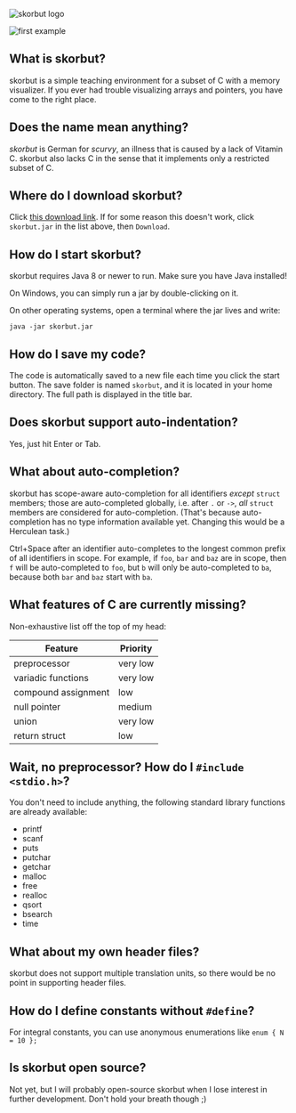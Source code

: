 ![skorbut logo](https://i.imgur.com/J9j9MNs.png)

![first example](https://i.imgur.com/PlMxIbC.png)

## What is skorbut?

skorbut is a simple teaching environment for a subset of C with a memory visualizer.
If you ever had trouble visualizing arrays and pointers, you have come to the right place.

## Does the name mean anything?

*skorbut* is German for *scurvy*, an illness that is caused by a lack of Vitamin C.
skorbut also lacks C in the sense that it implements only a restricted subset of C.

## Where do I download skorbut?

Click [this download link](https://github.com/fredoverflow/skorbut-release/raw/master/skorbut.jar).
If for some reason this doesn't work, click `skorbut.jar` in the list above, then `Download`.

## How do I start skorbut?

skorbut requires Java 8 or newer to run. Make sure you have Java installed!

On Windows, you can simply run a jar by double-clicking on it.

On other operating systems, open a terminal where the jar lives and write:

    java -jar skorbut.jar

## How do I save my code?

The code is automatically saved to a new file each time you click the start button.
The save folder is named `skorbut`, and it is located in your home directory.
The full path is displayed in the title bar.

## Does skorbut support auto-indentation?

Yes, just hit Enter or Tab.

## What about auto-completion?

skorbut has scope-aware auto-completion for all identifiers *except* `struct` members;
those are auto-completed globally, i.e. after `.` or `->`, *all* `struct` members are considered for auto-completion.
(That's because auto-completion has no type information available yet. Changing this would be a Herculean task.)

Ctrl+Space after an identifier auto-completes to the longest common prefix of all identifiers in scope.
For example, if `foo`, `bar` and `baz` are in scope, then `f` will be auto-completed to `foo`,
but `b` will only be auto-completed to `ba`, because both `bar` and `baz` start with `ba`.

## What features of C are currently missing?

Non-exhaustive list off the top of my head:

| Feature             | Priority |
| ------------------- | -------- |
| preprocessor        | very low |
| variadic functions  | very low |
| compound assignment | low      |
| null pointer        | medium   |
| union               | very low |
| return struct       | low      |

## Wait, no preprocessor? How do I `#include <stdio.h>`?

You don't need to include anything, the following standard library functions are already available:

- printf
- scanf
- puts
- putchar
- getchar
- malloc
- free
- realloc
- qsort
- bsearch
- time

## What about my own header files?

skorbut does not support multiple translation units, so there would be no point in supporting header files.

## How do I define constants without `#define`?

For integral constants, you can use anonymous enumerations like `enum { N = 10 };`

## Is skorbut open source?

Not yet, but I will probably open-source skorbut when I lose interest in further development. Don't hold your breath though ;)
